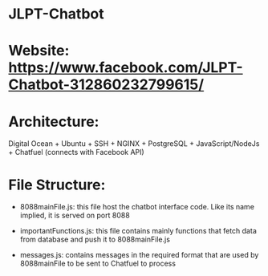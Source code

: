 # JLPT-Chatbot

# Website: https://www.facebook.com/JLPT-Chatbot-312860232799615/

# Architecture: 
Digital Ocean + Ubuntu + SSH + NGINX + PostgreSQL + JavaScript/NodeJs + Chatfuel (connects with Facebook API) 

# File Structure:

- 8088mainFile.js: this file host the chatbot interface code. Like its name implied, it is served on port 8088

- importantFunctions.js: this file contains mainly functions that fetch data from database and push it to 8088mainFile.js

- messages.js: contains messages in the required format that are used by 8088mainFile to be sent to Chatfuel to process 

